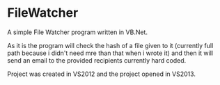 # FileWatcher
A simple File Watcher program written in VB.Net. 

As it is the program will check the hash of a file given to it (currently full path because i didn't need mre than that when i wrote it) and then it will send an email to the provided recipients currently hard coded.

Project was created in VS2012 and the project opened in VS2013.
